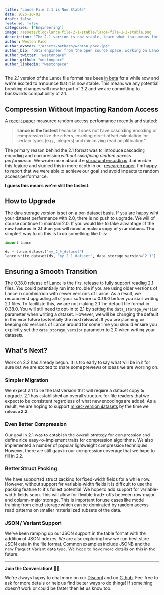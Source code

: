 ```yaml
---
title: "Lance File 2.1 is Now Stable"
date: 2025-10-02
draft: false
featured: false
categories: ["Engineering"]
image: /assets/blog/lance-file-2-1-stable/lance-file-2-1-stable.png
description: "The 2.1 version is now stable, learn what that means for you and what's coming next."
author: Weston Pace
author_avatar: "/assets/authors/weston-pace.jpg"
author_bio: "Data engineer from the open source space, working on LanceDB, Arrow, Substrait."
author_twitter: "westonpace"
author_github: "westonpace"
author_linkedin: "westonpace"
---
```


The 2.1 version of the Lance file format has been [in beta](/lance-file-2-1-smaller-and-simpler/) for a while now and we're excited to announce that it is now stable. This means we any potential breaking changes will now be part of
2.2 and we are committing to backwards compatibility of 2.1.

## Compression Without Impacting Random Access

A [recent paper](https://dl.acm.org/doi/10.1145/3749163) measured random access performance recently and stated:

> **Lance is the fastest** because it does not have cascading encoding or compression like the others, enabling direct
> offset calculation for certain types (e.g., integers) and minimizing read amplification."

The primary reason behind the 2.1 format was to introduce cascading encoding and compression _without sacrificing
random access performance_. We wrote more about the [structural encodings](/file-readers-in-depth-structural-encoding/) that enable this feature and studied this in more depth in our [research paper](https://arxiv.org/abs/2504.15247). I'm happy to report that we were able to achieve our goal and avoid impacts to random access performance.

**I guess this means we're still the fastest.**

## How to Upgrade

The data storage version is set on a per-dataset basis. If you are happy wiht your dataset performance with 2.0, there
is no push to upgrade. We will of course continue to maintain 2.0. If you would like to take advantage of the new
features in 2.1 then you will need to make a copy of your dataset. The simplest way to do this is to do something
like this:

```python
import lance

ds = lance.dataset("my_2_0_dataset")
lance.write_dataset(ds, "my_2_1_dataset", data_storage_version="2.1")
```

## Ensuring a Smooth Transition

The 0.38.0 release of Lance is the first release to fully support reading 2.1 files. You could potentially
run into trouble if you are using older versions of Lance in combination with newer versions of Lance. As a result,
we recommend upgrading all of your software to 0.38.0 before you start writing 2.1 files. To facilitate this, we
are not making 2.1 the default file format in 0.38.0. You will still need to opt-in to 2.1 by setting the
`data_storage_version` parameter when writing a dataset. However, we will be changing the default in the near
future (potentially the next release). If you are planning on keeping old versions of Lance around for some time
you should ensure you explicitly set the `data_storage_version` parameter to 2.0 when writing your datasets.

## What's Next?

Work on 2.2 has already begun. It is too early to say what will be in it for sure but we are excited to share
some previews of ideas we are working on.

### Simpler Migration

We expect 2.1 to be the last version that will require a dataset copy to upgrade. 2.1 has established an overall
structure for file readers that we expect to be consistent regardless of what new encodings are added. As a result,
we are hoping to support [mixed-version datasets](https://github.com/lancedb/lance/issues/4870) by the time we
release 2.2.

### Even Better Compression

Our goal in 2.1 was to establish the overall strategy for compression and define nice easy-to-implement traits for
compression algorithms. We also implemented a number of popular lightweight compression techniques. However, there
are still gaps in our compression coverage that we hope to fill in 2.2.

### Better Struct Packing

We have supported struct packing for fixed-width fields for a while now. However, without support for variable-width
fields it is difficult to use the packing feature to it's fullest potential. We hope to add support for variable-width
fields soon. This will allow for flexible trade-offs between row-major and column-major storage. This is important
for use cases like model training from cloud storage which can be dominated by random access read patterns on smaller
materialized subsets of the data.

### JSON / Variant Support

We've been ramping up our JSON support in the table format with the addition of JSON indexes. We are also exploring
how we can best store JSON data in the file format. Common examples include JSONB and the new Parquet Variant data
type. We hope to have more details on this in the future.

---

**Join the Conversation!** 👩‍💻

We're always happy to chat more on our [Discord](https://discord.gg/G5DcmnZWKB) and on [Github](https://github.com/lancedb/lance). Feel free to ask for more details or help us find better ways to do things! If something doesn't work or could be faster then let us know too.
